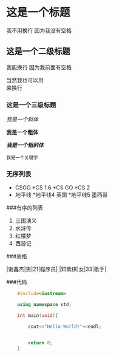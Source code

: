 # 这是一个标题
我不用换行
因为我没有空格
## 这是一个二级标题
  我能换行
  因为我前面有空格

当然我也可以用<br>
来换行

### 这是一个三级标题
  *我是一个斜体*

  **我是一个粗体**

  ***我是一个粗斜体***

  `我是一个关键字`

### 无序列表

  * CSGO
    *CS 1.6
    *CS GO
    *CS 2
  * 地平线
    *地平线4 英国
    *地平线5 墨西哥

###有序的列表

  1. 三国演义
  2. 水浒传
  3. 红楼梦
  4. 西游记

###表格

|谢鑫杰|男|21|程序员|
|邓紫棋|女|33|歌手|

###代码

```cpp
	#include<iostream>

	using namespace std;

	int main(void){

		cout<<"Hello World!"<<endl;


		return 0;
	}
```
